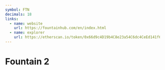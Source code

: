 ```yaml
---
symbol: FTN
decimals: 18
links:
  - name: website
    url: https://fountainhub.com/en/index.html
  - name: explorer
    url: https://etherscan.io/token/0x66d9c4D19b4C8e23a54C6dc4CeEd141f66b8111C
---
```


# Fountain 2
